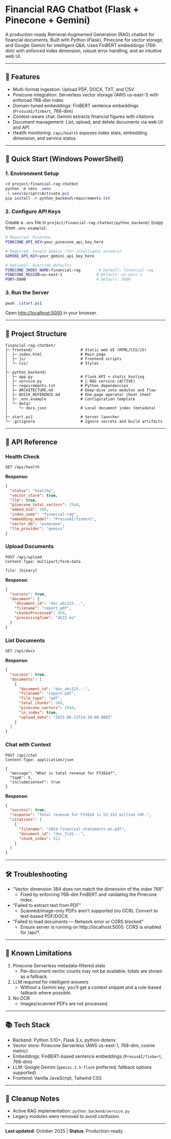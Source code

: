 # Financial RAG Chatbot (Flask + Pinecone + Gemini)

A production-ready Retrieval-Augmented Generation (RAG) chatbot for financial documents. Built with Python (Flask), Pinecone for vector storage, and Google Gemini for intelligent Q&A. Uses FinBERT embeddings (768-dim) with enforced index dimension, robust error handling, and an intuitive web UI.

---

## 🎯 Features

- Multi-format ingestion: Upload PDF, DOCX, TXT, and CSV
- Pinecone integration: Serverless vector storage (AWS us-east-1) with enforced 768-dim index
- Domain-tuned embeddings: FinBERT sentence embeddings (`ProsusAI/finbert`, 768-dim)
- Context-aware chat: Gemini extracts financial figures with citations
- Document management: List, upload, and delete documents via web UI and API
- Health monitoring: `/api/health` exposes index stats, embedding dimension, and service status

---

## 🚀 Quick Start (Windows PowerShell)

### 1. Environment Setup

```powershell
cd project/financial-rag-chatbot
python -m venv .venv
.\.venv\Scripts\Activate.ps1
pip install -r python_backend\requirements.txt
```

### 2. Configure API Keys

Create a `.env` file in `project/financial-rag-chatbot/python_backend/` (copy from `.env.example`):

```bash
# Required: Pinecone
PINECONE_API_KEY=your_pinecone_api_key_here

# Required: Google Gemini (for intelligent answers)
GEMINI_API_KEY=your_gemini_api_key_here

# Optional: Override defaults
PINECONE_INDEX_NAME=financial-rag        # Default: financial-rag
PINECONE_REGION=us-east-1               # Default: us-east-1
PORT=5000                               # Default: 5000
```

### 3. Run the Server

```powershell
pwsh .\start.ps1
```

Open <http://localhost:5000> in your browser.

---

## 📁 Project Structure

```text
financial-rag-chatbot/
├─ frontend/                     # Static web UI (HTML/CSS/JS)
│  ├─ index.html                 # Main page
│  ├─ js/                        # Frontend scripts
│  └─ css/                       # Styles
│
├─ python_backend/
│  ├─ app.py                     # Flask API + static hosting
│  ├─ service.py                 # 🎯 RAG service (ACTIVE)
│  ├─ requirements.txt           # Python dependencies
│  ├─ ARCHITECTURE.md            # Deep-dive into modules and flow
│  ├─ QUICK_REFERENCE.md         # One-page operator cheat sheet
│  ├─ .env.example               # Configuration template
│  └─ data/
│     └─ docs.json               # Local document index (metadata)
│
├─ start.ps1                     # Server launcher
└─ .gitignore                    # Ignore secrets and build artifacts
```

---

## 🔌 API Reference

### Health Check

```http
GET /api/health
```

**Response:**

```json
{
  "status": "healthy",
  "vector_store": true,
  "llm": true,
  "pinecone_total_vectors": 2544,
  "embed_dim": 768,
  "index_name": "financial-rag",
  "embedding_model": "ProsusAI/finbert",
  "vector_db": "pinecone",
  "llm_provider": "gemini"
}
```

### Upload Documents

```http
POST /api/upload
Content-Type: multipart/form-data

file: [binary]
```

**Response:**

```json
{
  "success": true,
  "document": {
    "document_id": "doc_abc123...",
    "filename": "report.pdf",
    "chunksProcessed": 569,
    "processingTime": "4523 ms"
  }
}
```

### List Documents

```http
GET /api/docs
```

**Response:**

```json
{
  "success": true,
  "documents": [
    {
      "document_id": "doc_abc123...",
      "filename": "report.pdf",
      "file_type": "pdf",
      "total_chunks": 569,
      "pinecone_vectors": 2544,
      "in_index": true,
      "upload_date": "2025-06-12T14:30:00.000Z"
    }
  ]
}
```

### Chat with Context

```http
POST /api/chat
Content-Type: application/json

{
  "message": "What is total revenue for FY2024?",
  "topK": 5,
  "includeContext": true
}
```

**Response:**

```json
{
  "success": true,
  "response": "Total revenue for FY2024 is 53,312 million CHF.",
  "citations": [
    {
      "filename": "2024-financial-statements-en.pdf",
      "document_id": "doc_7cd1...",
      "chunk_index": 512
    }
  ]
}
```

---

## 🛠️ Troubleshooting

- "Vector dimension 384 does not match the dimension of the index 768"
  - Fixed by enforcing 768-dim FinBERT and validating the Pinecone index.
- "Failed to extract text from PDF"
  - Scanned/image-only PDFs aren’t supported (no OCR). Convert to text-based PDF/DOCX.
- "Failed to load documents — Network error or CORS blocked"
  - Ensure server is running on http://localhost:5000. CORS is enabled for /api/*.

---

## 🎯 Known Limitations

1. Pinecone Serverless metadata-filtered stats
   - Per-document vector counts may not be available; totals are shown as a fallback.
2. LLM required for intelligent answers
   - Without a Gemini key, you’ll get a context snippet and a rule-based fallback where possible.
3. No OCR
   - Images/scanned PDFs are not processed.

---

## 📚 Tech Stack

- Backend: Python 3.10+, Flask 3.x, python-dotenv
- Vector store: Pinecone Serverless (AWS us-east-1, 768-dim, cosine metric)
- Embeddings: FinBERT-based sentence embeddings (`ProsusAI/finbert`, 768-dim)
- LLM: Google Gemini (`gemini-2.5-flash` preferred, fallback options supported)
- Frontend: Vanilla JavaScript, Tailwind CSS

---

## 🧹 Cleanup Notes

- Active RAG implementation: `python_backend/service.py`
- Legacy modules were removed to avoid confusion.

---

**Last updated**: October 2025 | **Status**: Production-ready
